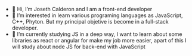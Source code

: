 - 👋 Hi, I’m Joseth Calderon and I am a front-end developer
- 👀 I’m interested in learn various programing languages as JavaScript, C++, Phyton. But my principal objetive is become in a full-stack developer. 
- 🌱 I’m currently studying JS in a deep way, I want to learn about some libraries as react or angular for make my job more easier, apart of this I will study about node JS for back-end with JavaScript 

<!---
JosCalCor22/JosCalCor22 is a ✨ special ✨ repository because its `README.md` (this file) appears on your GitHub profile.
You can click the Preview link to take a look at your changes.
--->
